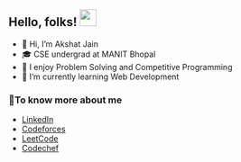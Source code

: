 ## Hello, folks! <img src="https://raw.githubusercontent.com/MartinHeinz/MartinHeinz/master/wave.gif" width="30">


- 👋 Hi, I’m Akshat Jain
-  🎓 CSE undergrad at MANIT Bhopal
- 👀 I enjoy Problem Solving and Competitive Programming
- 🌱 I’m currently learning Web Development




### 💬To know more about me
-  [LinkedIn](https://www.linkedin.com/in/akshat-jain-0a073a248)
-  [Codeforces](https://codeforces.com/profile/tic_tac)
-  [LeetCode](https://leetcode.com/u/tic_tac/)
-  [Codechef](https://www.codechef.com/users/tic_tac)

<br />

